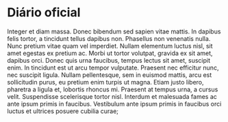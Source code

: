 # Diário oficial

Integer et diam massa. Donec bibendum sed sapien vitae mattis. In dapibus felis tortor, a tincidunt tellus dapibus non. Phasellus non venenatis nulla. Nunc pretium vitae quam vel imperdiet. Nullam elementum luctus nisl, sit amet egestas ex pretium ac. Morbi ut tortor volutpat, gravida ex sit amet, dapibus orci. Donec quis urna faucibus, tempus lectus sit amet, suscipit enim. In tincidunt est ut arcu tempor vulputate. Praesent nec efficitur nunc, nec suscipit ligula. Nullam pellentesque, sem in euismod mattis, arcu est sollicitudin purus, eu pretium enim turpis ut magna. Etiam justo libero, pharetra a ligula et, lobortis rhoncus mi. Praesent at tempus urna, a cursus velit. Suspendisse scelerisque tortor nisl. Interdum et malesuada fames ac ante ipsum primis in faucibus. Vestibulum ante ipsum primis in faucibus orci luctus et ultrices posuere cubilia curae;

